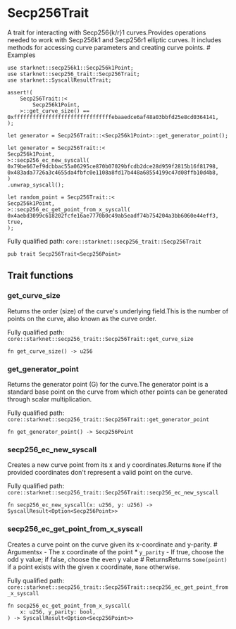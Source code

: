 # Secp256Trait

A trait for interacting with Secp256{k/r}1 curves.Provides operations needed to work with Secp256k1 and Secp256r1 elliptic curves. It includes methods for accessing curve parameters and creating curve points.  # Examples
```cairo
use starknet::secp256k1::Secp256k1Point;
use starknet::secp256_trait::Secp256Trait;
use starknet::SyscallResultTrait;

assert!(
    Secp256Trait::<
        Secp256k1Point,
    >::get_curve_size() == 0xfffffffffffffffffffffffffffffffebaaedce6af48a03bbfd25e8cd0364141,
);

let generator = Secp256Trait::<Secp256k1Point>::get_generator_point();

let generator = Secp256Trait::<
Secp256k1Point,
>::secp256_ec_new_syscall(
0x79be667ef9dcbbac55a06295ce870b07029bfcdb2dce28d959f2815b16f81798,
0x483ada7726a3c4655da4fbfc0e1108a8fd17b448a68554199c47d08ffb10d4b8,
)
.unwrap_syscall();

let random_point = Secp256Trait::<
Secp256k1Point,
>::secp256_ec_get_point_from_x_syscall(
0x4aebd3099c618202fcfe16ae7770b0c49ab5eadf74b754204a3bb6060e44eff3, true,
);
```

Fully qualified path: `core::starknet::secp256_trait::Secp256Trait`

<pre><code class="language-rust">pub trait Secp256Trait&lt;Secp256Point&gt;</code></pre>

## Trait functions

### get_curve_size

Returns the order (size) of the curve's underlying field.This is the number of points on the curve, also known as the curve order.

Fully qualified path: `core::starknet::secp256_trait::Secp256Trait::get_curve_size`

<pre><code class="language-rust">fn get_curve_size() -&gt; u256</code></pre>


### get_generator_point

Returns the generator point (G) for the curve.The generator point is a standard base point on the curve from which other points can be generated through scalar multiplication.

Fully qualified path: `core::starknet::secp256_trait::Secp256Trait::get_generator_point`

<pre><code class="language-rust">fn get_generator_point() -&gt; Secp256Point</code></pre>


### secp256_ec_new_syscall

Creates a new curve point from its x and y coordinates.Returns `None` if the provided coordinates don't represent a valid point on the curve.

Fully qualified path: `core::starknet::secp256_trait::Secp256Trait::secp256_ec_new_syscall`

<pre><code class="language-rust">fn secp256_ec_new_syscall(x: u256, y: u256) -&gt; SyscallResult&lt;Option&lt;Secp256Point&gt;&gt;</code></pre>


### secp256_ec_get_point_from_x_syscall

Creates a curve point on the curve given its x-coordinate and y-parity.  # Arguments`x` - The x coordinate of the point * `y_parity` - If true, choose the odd y value; if false, choose the even y value  # ReturnsReturns `Some(point)` if a point exists with the given x coordinate, `None` otherwise.

Fully qualified path: `core::starknet::secp256_trait::Secp256Trait::secp256_ec_get_point_from_x_syscall`

<pre><code class="language-rust">fn secp256_ec_get_point_from_x_syscall(
    x: u256, y_parity: bool,
) -&gt; SyscallResult&lt;Option&lt;Secp256Point&gt;&gt;</code></pre>


